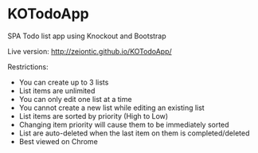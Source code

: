 # KOTodoApp
SPA Todo list app using Knockout and Bootstrap

Live version: http://zeiontic.github.io/KOTodoApp/

Restrictions:
- You can create up to 3 lists
- List items are unlimited
- You can only edit one list at a time
- You cannot create a new list while editing an existing list
- List items are sorted by priority (High to Low)
- Changing item priority will cause them to be immediately sorted
- List are auto-deleted when the last item on them is completed/deleted
- Best viewed on Chrome
